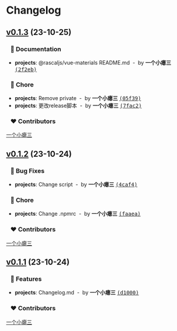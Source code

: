 # Changelog


## [v0.1.3](https://github.com/Rascal-Coder/materials/compare/v0.1.2...main) (23-10-25)

### &nbsp;&nbsp;&nbsp;📖 Documentation

- **projects**: @rascaljs/vue-materials README.md &nbsp;-&nbsp; by **一个小瘪三** [<samp>(2f2eb)</samp>](https://github.com/Rascal-Coder/materials/commit/2f2eb2b)

### &nbsp;&nbsp;&nbsp;🏡 Chore

- **projects**: Remove private &nbsp;-&nbsp; by **一个小瘪三** [<samp>(05f39)</samp>](https://github.com/Rascal-Coder/materials/commit/05f3969)
- **projects**: 更改release脚本 &nbsp;-&nbsp; by **一个小瘪三** [<samp>(7fac2)</samp>](https://github.com/Rascal-Coder/materials/commit/7fac247)

### &nbsp;&nbsp;&nbsp;❤️ Contributors


[一个小瘪三](mailto:10948399+menon-qiqi@user.noreply.gitee.com)

## [v0.1.2](https://github.com/Rascal-Coder/materials/compare/v0.1.1...main) (23-10-24)

### &nbsp;&nbsp;&nbsp;🐞 Bug Fixes

- **projects**: Change script &nbsp;-&nbsp; by **一个小瘪三** [<samp>(4caf4)</samp>](https://github.com/Rascal-Coder/materials/commit/4caf4ee)

### &nbsp;&nbsp;&nbsp;🏡 Chore

- **projects**: Change .npmrc &nbsp;-&nbsp; by **一个小瘪三** [<samp>(faaea)</samp>](https://github.com/Rascal-Coder/materials/commit/faaea98)

### &nbsp;&nbsp;&nbsp;❤️ Contributors


[一个小瘪三](mailto:10948399+menon-qiqi@user.noreply.gitee.com)

## [v0.1.1](https://github.com/Rascal-Coder/materials/compare/...main) (23-10-24)

### &nbsp;&nbsp;&nbsp;🚀 Features

- **projects**: Changelog.md &nbsp;-&nbsp; by **一个小瘪三** [<samp>(d1000)</samp>](https://github.com/Rascal-Coder/materials/commit/d10009d)

### &nbsp;&nbsp;&nbsp;❤️ Contributors


[一个小瘪三](mailto:10948399+menon-qiqi@user.noreply.gitee.com)

